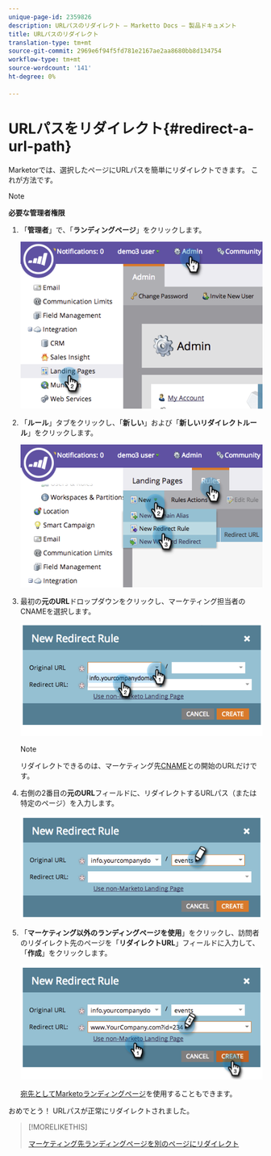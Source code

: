 ```yaml
---
unique-page-id: 2359826
description: URLパスのリダイレクト — Marketto Docs — 製品ドキュメント
title: URLパスのリダイレクト
translation-type: tm+mt
source-git-commit: 2969e6f94f5fd781e2167ae2aa8680bb8d134754
workflow-type: tm+mt
source-wordcount: '141'
ht-degree: 0%

---
```



# URLパスをリダイレクト{#redirect-a-url-path}

Marketorでは、選択したページにURLパスを簡単にリダイレクトできます。 これが方法です。

>[!NOTE]
>
>**必要な管理者権限**

1. 「**管理者**」で、「**ランディングページ**」をクリックします。

   ![](assets/image2014-9-18-13-3a43-3a29.png)

1. 「**ルール**」タブをクリックし、「**新しい**」および「**新しいリダイレクトルール**」をクリックします。

   ![](assets/image2014-9-18-13-3a43-3a40.png)

1. 最初の&#x200B;**元のURL**&#x200B;ドロップダウンをクリックし、マーケティング担当者のCNAMEを選択します。

   ![](assets/image2014-9-18-13-3a43-3a49.png)

   >[!NOTE]
   >
   >リダイレクトできるのは、マーケティング先[CNAME](/help/marketo/product-docs/demand-generation/landing-pages/landing-page-actions/customize-your-landing-page-urls-with-a-cname.md)との開始のURLだけです。

1. 右側の2番目の&#x200B;**元のURL**&#x200B;フィールドに、リダイレクトするURLパス（または特定のページ）を入力します。

   ![](assets/image2014-9-18-13-3a43-3a59.png)

1. 「**マーケティング以外のランディングページを使用**」をクリックし、訪問者のリダイレクト先のページを「**リダイレクトURL**」フィールドに入力して、「**作成**」をクリックします。

   ![](assets/image2014-9-18-13-3a44-3a7.png)

   [宛先としてMarketoランディングページ](/help/marketo/product-docs/demand-generation/landing-pages/landing-page-actions/redirect-a-marketo-landing-page-to-another-page.md)を使用することもできます。

おめでとう！ URLパスが正常にリダイレクトされました。

>[!MORELIKETHIS]
>
>[マーケティング先ランディングページを別のページにリダイレクト](/help/marketo/product-docs/demand-generation/landing-pages/landing-page-actions/redirect-a-marketo-landing-page-to-another-page.md)
